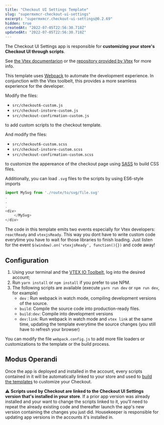 ```yaml
---
title: "Checkout UI Settings Template"
slug: "supermxmcr-checkout-ui-settings"
excerpt: "supermxmcr.checkout-ui-settings@0.2.69"
hidden: true
createdAt: "2022-07-05T22:56:30.718Z"
updatedAt: "2022-07-05T22:56:30.718Z"
---
```

The Checkout UI Settings app is responsible for **customizing your store's Checkout UI through scripts**.

See [the Vtex documentarion](https://developers.vtex.com/vtex-developer-docs/docs/vtex-checkout-ui-settings) or the [repository provided by Vtex](https://github.com/vtex-apps/checkout-ui-settings) for more info.

This template uses [Webpack](https://webpack.js.org/) to automate the development experience. In conjunction with the Vtex toolbelt, this provides a more seamless
experience for the developer.

Modify the files:

- `src/checkout6-custom.js`
- `src/checkout-instore-custom.js`
- `src/checkout-confirmation-custom.js`

to add custom scripts to the checkout template.

And modify the files:

- `src/checkout6-custom.scss`
- `src/checkout-instore-custom.scss`
- `src/checkout-confirmation-custom.scss`

to customize the appereance of the checkout page using [SASS](https://sass-lang.com/documentation/syntax) to build CSS files.

Additionally, you can load `.svg` files to the scripts by using ES6-style imports
```javascript
import MySvg from './route/to/svg/file.svg'
.
.
.
<div>
	</MySvg>
</div>

```

The code in this template emits two events especially for Vtex developers: `reactReady` and `vtexjsReady`. This way you dont have to write custom code everytime you have to wait for those libraries to finish loading. Just listen for the event `$(window).on('vtexjsReady', function(){})` and code away!

## Configuration

1.  Using your terminal and the [VTEX IO Toolbelt](https://vtex.io/docs/recipes/development/vtex-io-cli-installment-and-command-reference), log into the desired account;
2. Run `yarn install` or `npm install` if you prefer to use NPM.
3. The following scripts are available (execute `yarn run dev` or `npm run dev`, for example)
    - `dev` : Run webpack in watch mode, compiling development versions of the source.
    - `build`: Compile the source code into production-ready files.
    - `build:dev`: Compile into development versions
    - `dev:link`: Run webpack in watch mode and `vtex link` at the same time, updating the template everytime the source changes (you still have to refresh your browser)

You can modify the file `webpack.config.js` to add more file loaders or customizations to the template or the build process.

## Modus Operandi 

Once the app is deployed and installed in the account, every scripts contained in it will be automatically linked to your store and used to [build the templates](https://help.vtex.com/tutorial/configure-template-in-smartcheckout-update--ToTE5XB39t0SwtHgpgwSv?locale=en#configuring-templates-from-the-code-menu) to customize your Checkout.


:warning: **Scripts used by Checkout are linked to the Checkout UI Settings version that's installed in your store**. If a prior app version was already installed and your want to change the scripts linked to it, you'll need to repeat the already existing code and thereafter launch the app's new version containing the changes you just did. Housekeeper is responsible for updating app versions in the accounts it's installed in.